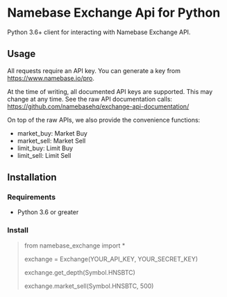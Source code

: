 Namebase Exchange Api for Python
==

Python 3.6+ client for interacting with Namebase Exchange API.

## Usage

All requests require an API key. You can generate a key from https://www.namebase.io/pro.

At the time of writing, all documented API keys are supported. This may change at any time.
See the raw API documentation calls: https://github.com/namebasehq/exchange-api-documentation/

On top of the raw APIs, we also provide the convenience functions:
- market_buy: Market Buy
- market_sell: Market Sell
- limit_buy: Limit Buy
- limit_sell: Limit Sell

## Installation

### Requirements

- Python 3.6 or greater

### Install

> from namebase_exchange import *
>
> exchange = Exchange(YOUR_API_KEY, YOUR_SECRET_KEY)
>
> exchange.get_depth(Symbol.HNSBTC)
>
> exchange.market_sell(Symbol.HNSBTC, 500)

